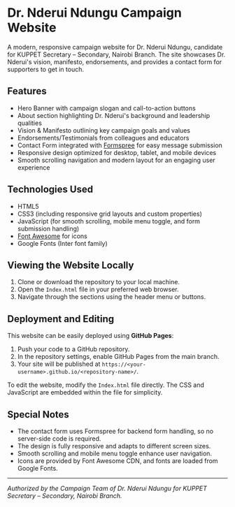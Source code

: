 # Dr. Nderui Ndungu Campaign Website

A modern, responsive campaign website for Dr. Nderui Ndungu, candidate for KUPPET Secretary – Secondary, Nairobi Branch. The site showcases Dr. Nderui's vision, manifesto, endorsements, and provides a contact form for supporters to get in touch.

## Features

- Hero Banner with campaign slogan and call-to-action buttons
- About section highlighting Dr. Nderui's background and leadership qualities
- Vision & Manifesto outlining key campaign goals and values
- Endorsements/Testimonials from colleagues and educators
- Contact Form integrated with [Formspree](https://formspree.io/) for easy message submission
- Responsive design optimized for desktop, tablet, and mobile devices
- Smooth scrolling navigation and modern layout for an engaging user experience

## Technologies Used

- HTML5
- CSS3 (including responsive grid layouts and custom properties)
- JavaScript (for smooth scrolling, mobile menu toggle, and form submission handling)
- [Font Awesome](https://fontawesome.com/) for icons
- Google Fonts (Inter font family)

## Viewing the Website Locally

1. Clone or download the repository to your local machine.
2. Open the `Index.html` file in your preferred web browser.
3. Navigate through the sections using the header menu or buttons.

## Deployment and Editing

This website can be easily deployed using **GitHub Pages**:

1. Push your code to a GitHub repository.
2. In the repository settings, enable GitHub Pages from the main branch.
3. Your site will be published at `https://<your-username>.github.io/<repository-name>/`.

To edit the website, modify the `Index.html` file directly. The CSS and JavaScript are embedded within the file for simplicity.

## Special Notes

- The contact form uses Formspree for backend form handling, so no server-side code is required.
- The design is fully responsive and adapts to different screen sizes.
- Smooth scrolling and mobile menu toggle enhance user navigation.
- Icons are provided by Font Awesome CDN, and fonts are loaded from Google Fonts.

---

*Authorized by the Campaign Team of Dr. Nderui Ndungu for KUPPET Secretary – Secondary, Nairobi Branch.*
